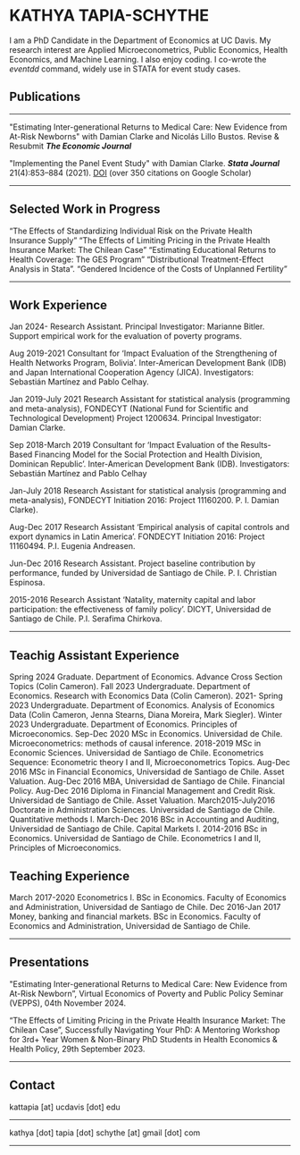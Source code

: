 # KATHYA TAPIA-SCHYTHE #

I am a PhD Candidate in the Department of Economics at UC Davis. My research interest are Applied Microeconometrics, Public Economics, Health Economics, and Machine Learning. I also enjoy coding. I co-wrote the *eventdd* command, widely use in STATA for event study cases.

## Publications ##

____

"Estimating Inter-generational Returns to Medical Care: New Evidence from At-Risk Newborns" with Damian Clarke and Nicolás Lillo Bustos.
Revise & Resubmit ***The Economic Journal***

"Implementing the Panel Event Study" with Damian Clarke.
***Stata Journal*** 21(4):853–884 (2021). [DOI](https://doi.org/10.1177/1536867X211063144) (over 350 citations on Google Scholar)

___________

## Selected Work in Progress ##

“The Effects of Standardizing Individual Risk on the Private Health Insurance Supply”
“The Effects of Limiting Pricing in the Private Health Insurance Market: The Chilean Case”
“Estimating Educational Returns to Health Coverage: The GES Program”
“Distributional Treatment-Effect Analysis in Stata”.
“Gendered Incidence of the Costs of Unplanned Fertility”

_____________

## Work Experience ##

Jan 2024- Research Assistant. Principal Investigator: Marianne Bitler. Support empirical work for the evaluation of poverty programs.

Aug 2019-2021 Consultant for ‘Impact Evaluation of the Strengthening of Health Networks Program, Bolivia’. Inter-American Development Bank (IDB) and Japan International Cooperation Agency (JICA). Investigators: Sebastián Martínez and Pablo Celhay.

Jan 2019-July 2021 Research Assistant for statistical analysis (programming and meta-analysis), FONDECYT (National Fund for Scientific and Technological Development) Project 1200634. Principal Investigator: Damian Clarke.

Sep 2018-March 2019 Consultant for ‘Impact Evaluation of the Results-Based Financing Model for the Social Protection and Health Division, Dominican Republic’. Inter-American Development Bank (IDB). Investigators: Sebastián Martínez and Pablo Celhay

Jan-July 2018 Research Assistant for statistical analysis (programming and meta-analysis), FONDECYT Initiation 2016: Project 11160200. P. I. Damian Clarke).

Aug-Dec 2017 Research Assistant ‘Empirical analysis of capital controls and export dynamics in Latin America’. FONDECYT Initiation 2016: Project 11160494. P.I. Eugenia Andreasen.

Jun-Dec 2016 Research Assistant. Project baseline contribution by performance, funded by Universidad de Santiago de Chile. P. I. Christian Espinosa.

2015-2016 Research Assistant ‘Natality, maternity capital and labor participation: the effectiveness of family policy’. DICYT, Universidad de Santiago de Chile. P.I. Serafima Chirkova.

___________

## Teachig Assistant Experience ##


Spring 2024 Graduate. Department of Economics. Advance Cross Section Topics (Colin Cameron).
Fall 2023 Undergraduate. Department of Economics. Research with Economics Data (Colin Cameron).
2021- Spring 2023 Undergraduate. Department of Economics. Analysis of Economics Data (Colin Cameron, Jenna Stearns, Diana Moreira, Mark Siegler).
Winter 2023 Undergraduate. Department of Economics. Principles of Microeconomics.
Sep-Dec 2020 MSc in Economics. Universidad de Chile. Microeconometrics: methods of causal inference.
2018-2019 MSc in Economic Sciences. Universidad de Santiago de Chile. Econometrics Sequence: Econometric theory I and II, Microeconometrics Topics.
Aug-Dec 2016 MSc in Financial Economics, Universidad de Santiago de Chile. Asset Valuation.
Aug-Dec 2016 MBA, Universidad de Santiago de Chile. Financial Policy.
Aug-Dec 2016 Diploma in Financial Management and Credit Risk. Universidad de Santiago de Chile. Asset Valuation.
March2015-July2016 Doctorate in Administration Sciences. Universidad de Santiago de Chile. Quantitative methods I.
March-Dec 2016 BSc in Accounting and Auditing, Universidad de Santiago de Chile. Capital Markets I.
2014-2016 BSc in Economics. Universidad de Santiago de Chile. Econometrics I and II, Principles of Microeconomics.

## Teaching Experience ##

March 2017-2020 Econometrics I. BSc in Economics. Faculty of Economics and Administration, Universidad de Santiago de Chile.
Dec 2016-Jan 2017 Money, banking and financial markets. BSc in Economics. Faculty of Economics and Administration, Universidad de Santiago de Chile.

_______

## Presentations ##

"Estimating Inter-generational Returns to Medical Care: New Evidence from At-Risk Newborn”, Virtual Economics of Poverty and Public Policy Seminar (VEPPS), 04th November 2024.

“The Effects of Limiting Pricing in the Private Health Insurance Market: The Chilean Case”, Successfully Navigating Your PhD: A Mentoring Workshop for 3rd+ Year Women & Non-Binary PhD Students in Health Economics & Health Policy, 29th September 2023.
_______

## Contact ## 

kattapia [at] ucdavis [dot] edu
____
kathya [dot] tapia [dot] schythe [at] gmail [dot] com

_________
